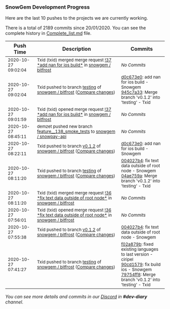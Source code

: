 
### SnowGem Development Progress

Here are the last 10 pushes to the projects we are currently working.

There is a total of 2189 commits since 20/01/2020. You can see the complete history in
 [Complete_list.md](Complete_list.md) file.

| Push Time | Description | Commits |
| --- | --- | --- |
| <sub>2020-10-27 09:02:04</sub> | <sub>Txid (txid) merged merge request [\!37 \*add nan for ios build\*](https://gitlab.com/snowgem/bitfrost/-/merge_requests/37) in [snowgem / bitfrost](https://gitlab.com/snowgem/bitfrost)</sub> | <sub>_No Commits_</sub> |
| <sub>2020-10-27 09:02:04</sub> | <sub>Txid pushed to branch [testing](https://gitlab.com/snowgem/bitfrost/commits/testing) of [snowgem / bitfrost](https://gitlab.com/snowgem/bitfrost) ([Compare changes](https://gitlab.com/snowgem/bitfrost/compare/04ae759a237d8be89133d38b8d91a60c35c632c5...945c7a33b443fe8dd3074b991038064e34e5e3e8))</sub> | <sub>[d0c673e0](https://gitlab.com/snowgem/bitfrost/-/commit/d0c673e04fe37c9a4fe010c03c7e91ea674a8a5d): add nan for ios build - Snowgem<br>[945c7a33](https://gitlab.com/snowgem/bitfrost/-/commit/945c7a33b443fe8dd3074b991038064e34e5e3e8): Merge branch 'v0.1.2' into 'testing' - Txid</sub> |
| <sub>2020-10-27 09:01:59</sub> | <sub>Txid (txid) opened merge request [\!37 \*add nan for ios build\*](https://gitlab.com/snowgem/bitfrost/-/merge_requests/37) in [snowgem / bitfrost](https://gitlab.com/snowgem/bitfrost)</sub> | <sub>_No Commits_</sub> |
| <sub>2020-10-27 08:45:11</sub> | <sub>demzet pushed new branch [feature\_\_138\_smoke\_tests](https://gitlab.com/snowgem/snowpay-api/commits/feature__138_smoke_tests) to [snowgem / snowpay\-api](https://gitlab.com/snowgem/snowpay-api)</sub> | <sub>_No Commits_</sub> |
| <sub>2020-10-27 08:22:11</sub> | <sub>Txid pushed to branch [v0\.1\.2](https://gitlab.com/snowgem/bitfrost/commits/v0.1.2) of [snowgem / bitfrost](https://gitlab.com/snowgem/bitfrost) ([Compare changes](https://gitlab.com/snowgem/bitfrost/compare/004027b408a4bdea809a66f7a3dc1c8f3a1e9fd9...d0c673e04fe37c9a4fe010c03c7e91ea674a8a5d))</sub> | <sub>[d0c673e0](https://gitlab.com/snowgem/bitfrost/-/commit/d0c673e04fe37c9a4fe010c03c7e91ea674a8a5d): add nan for ios build - Snowgem</sub> |
| <sub>2020-10-27 08:11:20</sub> | <sub>Txid pushed to branch [testing](https://gitlab.com/snowgem/bitfrost/commits/testing) of [snowgem / bitfrost](https://gitlab.com/snowgem/bitfrost) ([Compare changes](https://gitlab.com/snowgem/bitfrost/compare/79754ff8c3bf0e9da865d6dfec04d14a28a59f49...04ae759a237d8be89133d38b8d91a60c35c632c5))</sub> | <sub>[004027b4](https://gitlab.com/snowgem/bitfrost/-/commit/004027b408a4bdea809a66f7a3dc1c8f3a1e9fd9): fix text data outside of root node - Snowgem<br>[04ae759a](https://gitlab.com/snowgem/bitfrost/-/commit/04ae759a237d8be89133d38b8d91a60c35c632c5): Merge branch 'v0.1.2' into 'testing' - Txid</sub> |
| <sub>2020-10-27 08:11:20</sub> | <sub>Txid (txid) merged merge request [\!36 \*fix text data outside of root node\*](https://gitlab.com/snowgem/bitfrost/-/merge_requests/36) in [snowgem / bitfrost](https://gitlab.com/snowgem/bitfrost)</sub> | <sub>_No Commits_</sub> |
| <sub>2020-10-27 07:56:01</sub> | <sub>Txid (txid) opened merge request [\!36 \*fix text data outside of root node\*](https://gitlab.com/snowgem/bitfrost/-/merge_requests/36) in [snowgem / bitfrost](https://gitlab.com/snowgem/bitfrost)</sub> | <sub>_No Commits_</sub> |
| <sub>2020-10-27 07:55:38</sub> | <sub>Txid pushed to branch [v0\.1\.2](https://gitlab.com/snowgem/bitfrost/commits/v0.1.2) of [snowgem / bitfrost](https://gitlab.com/snowgem/bitfrost) ([Compare changes](https://gitlab.com/snowgem/bitfrost/compare/90cd157902a0f1dae24b48a2912906a88e574ca0...004027b408a4bdea809a66f7a3dc1c8f3a1e9fd9))</sub> | <sub>[004027b4](https://gitlab.com/snowgem/bitfrost/-/commit/004027b408a4bdea809a66f7a3dc1c8f3a1e9fd9): fix text data outside of root node - Snowgem</sub> |
| <sub>2020-10-27 07:41:27</sub> | <sub>Txid pushed to branch [testing](https://gitlab.com/snowgem/bitfrost/commits/testing) of [snowgem / bitfrost](https://gitlab.com/snowgem/bitfrost) ([Compare changes](https://gitlab.com/snowgem/bitfrost/compare/57c5207a6b22b89d225aaaf9ce993dc578ff53a1...79754ff8c3bf0e9da865d6dfec04d14a28a59f49))</sub> | <sub>[f02a879b](https://gitlab.com/snowgem/bitfrost/-/commit/f02a879ba7c4336a3f849392a52aa37c77e4143c): fixed existing languages to last version - ciripel<br>[90cd1579](https://gitlab.com/snowgem/bitfrost/-/commit/90cd157902a0f1dae24b48a2912906a88e574ca0): fix build ios - Snowgem<br>[79754ff8](https://gitlab.com/snowgem/bitfrost/-/commit/79754ff8c3bf0e9da865d6dfec04d14a28a59f49): Merge branch 'v0.1.2' into 'testing' - Txid</sub> |

_You can see more details and commits in our [Discord](https://discord.gg/zumGnbg) in **#dev-diary** channel._
